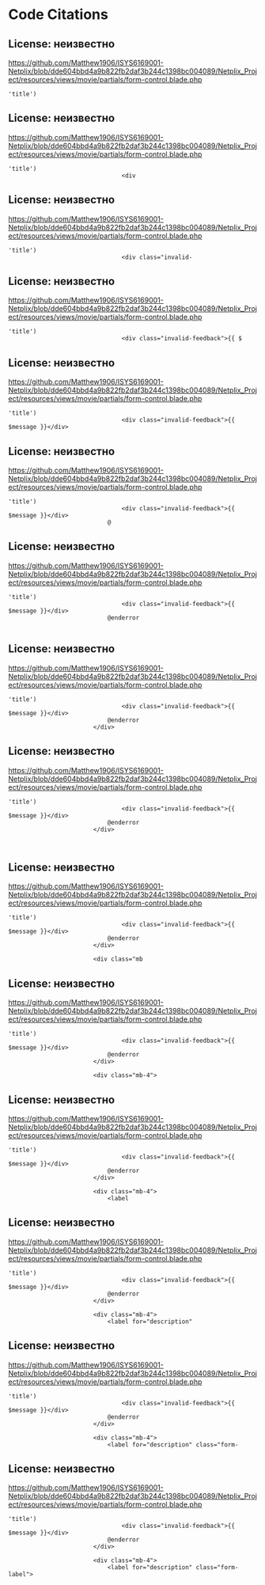 # Code Citations

## License: неизвестно
https://github.com/Matthew1906/ISYS6169001-Netplix/blob/dde604bbd4a9b822fb2daf3b244c1398bc004089/Netplix_Project/resources/views/movie/partials/form-control.blade.php

```
'title')
```


## License: неизвестно
https://github.com/Matthew1906/ISYS6169001-Netplix/blob/dde604bbd4a9b822fb2daf3b244c1398bc004089/Netplix_Project/resources/views/movie/partials/form-control.blade.php

```
'title')
                                <div
```


## License: неизвестно
https://github.com/Matthew1906/ISYS6169001-Netplix/blob/dde604bbd4a9b822fb2daf3b244c1398bc004089/Netplix_Project/resources/views/movie/partials/form-control.blade.php

```
'title')
                                <div class="invalid-
```


## License: неизвестно
https://github.com/Matthew1906/ISYS6169001-Netplix/blob/dde604bbd4a9b822fb2daf3b244c1398bc004089/Netplix_Project/resources/views/movie/partials/form-control.blade.php

```
'title')
                                <div class="invalid-feedback">{{ $
```


## License: неизвестно
https://github.com/Matthew1906/ISYS6169001-Netplix/blob/dde604bbd4a9b822fb2daf3b244c1398bc004089/Netplix_Project/resources/views/movie/partials/form-control.blade.php

```
'title')
                                <div class="invalid-feedback">{{ $message }}</div>
```


## License: неизвестно
https://github.com/Matthew1906/ISYS6169001-Netplix/blob/dde604bbd4a9b822fb2daf3b244c1398bc004089/Netplix_Project/resources/views/movie/partials/form-control.blade.php

```
'title')
                                <div class="invalid-feedback">{{ $message }}</div>
                            @
```


## License: неизвестно
https://github.com/Matthew1906/ISYS6169001-Netplix/blob/dde604bbd4a9b822fb2daf3b244c1398bc004089/Netplix_Project/resources/views/movie/partials/form-control.blade.php

```
'title')
                                <div class="invalid-feedback">{{ $message }}</div>
                            @enderror
                
```


## License: неизвестно
https://github.com/Matthew1906/ISYS6169001-Netplix/blob/dde604bbd4a9b822fb2daf3b244c1398bc004089/Netplix_Project/resources/views/movie/partials/form-control.blade.php

```
'title')
                                <div class="invalid-feedback">{{ $message }}</div>
                            @enderror
                        </div>
```


## License: неизвестно
https://github.com/Matthew1906/ISYS6169001-Netplix/blob/dde604bbd4a9b822fb2daf3b244c1398bc004089/Netplix_Project/resources/views/movie/partials/form-control.blade.php

```
'title')
                                <div class="invalid-feedback">{{ $message }}</div>
                            @enderror
                        </div>

                        
```


## License: неизвестно
https://github.com/Matthew1906/ISYS6169001-Netplix/blob/dde604bbd4a9b822fb2daf3b244c1398bc004089/Netplix_Project/resources/views/movie/partials/form-control.blade.php

```
'title')
                                <div class="invalid-feedback">{{ $message }}</div>
                            @enderror
                        </div>

                        <div class="mb
```


## License: неизвестно
https://github.com/Matthew1906/ISYS6169001-Netplix/blob/dde604bbd4a9b822fb2daf3b244c1398bc004089/Netplix_Project/resources/views/movie/partials/form-control.blade.php

```
'title')
                                <div class="invalid-feedback">{{ $message }}</div>
                            @enderror
                        </div>

                        <div class="mb-4">
```


## License: неизвестно
https://github.com/Matthew1906/ISYS6169001-Netplix/blob/dde604bbd4a9b822fb2daf3b244c1398bc004089/Netplix_Project/resources/views/movie/partials/form-control.blade.php

```
'title')
                                <div class="invalid-feedback">{{ $message }}</div>
                            @enderror
                        </div>

                        <div class="mb-4">
                            <label
```


## License: неизвестно
https://github.com/Matthew1906/ISYS6169001-Netplix/blob/dde604bbd4a9b822fb2daf3b244c1398bc004089/Netplix_Project/resources/views/movie/partials/form-control.blade.php

```
'title')
                                <div class="invalid-feedback">{{ $message }}</div>
                            @enderror
                        </div>

                        <div class="mb-4">
                            <label for="description"
```


## License: неизвестно
https://github.com/Matthew1906/ISYS6169001-Netplix/blob/dde604bbd4a9b822fb2daf3b244c1398bc004089/Netplix_Project/resources/views/movie/partials/form-control.blade.php

```
'title')
                                <div class="invalid-feedback">{{ $message }}</div>
                            @enderror
                        </div>

                        <div class="mb-4">
                            <label for="description" class="form-
```


## License: неизвестно
https://github.com/Matthew1906/ISYS6169001-Netplix/blob/dde604bbd4a9b822fb2daf3b244c1398bc004089/Netplix_Project/resources/views/movie/partials/form-control.blade.php

```
'title')
                                <div class="invalid-feedback">{{ $message }}</div>
                            @enderror
                        </div>

                        <div class="mb-4">
                            <label for="description" class="form-label">
```

